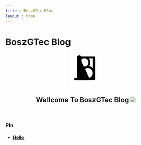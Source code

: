```yaml
---
title : BoszGTec-Blog
layout : home
---
```

# BoszGTec Blog 
<div class="banner-ct">
  <center>
    <img style="animation : fade-slide-in 1s ease-in-out;" height="100px" src="https://raw.githubusercontent.com/BoszGTec/My-Source/77217bc4fee1bc5aa160ffde8136904980297a57/Icon_Logo/BoszGTec_logo_dark.svg" />
  </center>
  <center>
    <h2 style="animation : fade-slide-in 1s ease-in-out;" >Wellcome To BoszGTec Blog <img width="40"  src="https://user-images.githubusercontent.com/95701554/176487274-962b77ed-2175-4e06-a150-4855c403a1f3.gif" /></h2>
  </center>
</div>
<br/>

### Pin
+ #### [Hello](info/hello)
